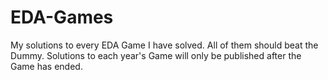 # EDA-Games
My solutions to every EDA Game I have solved. All of them should beat the Dummy. Solutions to each year's Game will only be published after the Game has ended.

